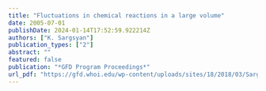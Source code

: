 ```yaml
---
title: "Fluctuations in chemical reactions in a large volume"
date: 2005-07-01
publishDate: 2024-01-14T17:52:59.922214Z
authors: ["K. Sargsyan"]
publication_types: ["2"]
abstract: ""
featured: false
publication: "*GFD Program Proceedings*"
url_pdf: "https://gfd.whoi.edu/wp-content/uploads/sites/18/2018/03/Sargsyan_21280.pdf"
---
```


